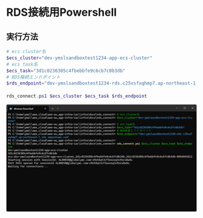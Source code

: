 # RDS接続用Powershell

## 実行方法

``` powershell
# ecs cluster名
$ecs_cluster="dev-ymslsandboxtest1234-app-ecs-cluster"
# ecs task名
$ecs_task="3d1c0236305c4fbebbfe9c6cb7c0b3db"
# RDS接続エンドポイント
$rds_endpoint="dev-ymslsandboxtest1234-rds.c25vsfxqhmp7.ap-northeast-1.rds.amazonaws.com"

rds_connect.ps1 $ecs_cluster $ecs_task $rds_endpoint
```

![](../image/powershell_image.png)